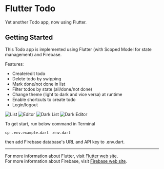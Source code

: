# Flutter Todo

Yet another Todo app, now using Flutter.

## Getting Started

This Todo app is implemented using Flutter (with Scoped Model for state management) and Firebase.

Features:

- Create/edit todo
- Delete todo by swipping
- Mark done/not done in list
- Filter todos by state (all/done/not done)
- Change theme (light to dark and vice versa) at runtime
- Enable shortcuts to create todo
- Login/logout

![List](list.png?raw=true)
![Editor](editor.png?raw=true)
![Dark List](dark_list.png?raw=true)
![Dark Editor](dark_editor.png?raw=true)

To get start, run below command in Terminal

```
cp .env.example.dart .env.dart
```

then add Firebase database's URL and API key to .env.dart.

---

For more information about Flutter, visit [Flutter web site](https://flutter.io/).  
For more information about Firebase, visit [Firebase web site](https://firebase.google.com/).
